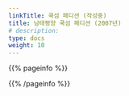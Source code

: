 ```yaml
---
linkTitle: 쿡섬 페디션 (작성중)
title: 남태평양 쿡섬 페디션 (2007년)
# description: 
type: docs
weight: 10
---
```


{{% pageinfo %}}

{{% /pageinfo %}} 
